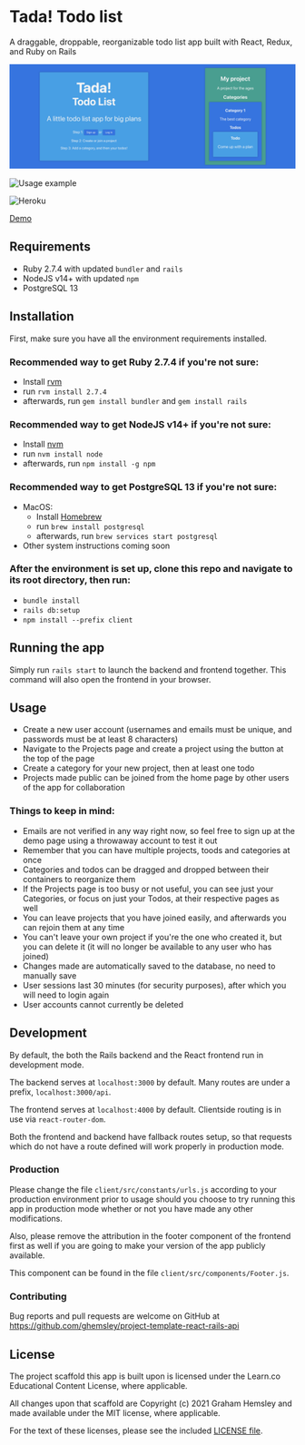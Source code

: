 # Tada! Todo list

A draggable, droppable, reorganizable todo list app built with React, Redux, and Ruby on Rails

![Screenshot](./cover.png)

![Usage example](./drag-and-drop.gif)

![Heroku](https://pyheroku-badge.herokuapp.com/?app=tada-todo-list&style=flat-square)

[Demo](https://tada-todo-list.herokuapp.com/)

## Requirements

- Ruby 2.7.4 with updated `bundler` and `rails`
- NodeJS v14+ with updated `npm`
- PostgreSQL 13

## Installation

First, make sure you have all the environment requirements installed.

### Recommended way to get Ruby 2.7.4 if you're not sure: 
- Install [rvm](https://rvm.io/)
- run `rvm install 2.7.4`
- afterwards, run `gem install bundler` and `gem install rails`

### Recommended way to get NodeJS v14+ if you're not sure:
- Install [nvm](https://github.com/nvm-sh/nvm)
- run `nvm install node`
- afterwards, run `npm install -g npm`

### Recommended way to get PostgreSQL 13 if you're not sure: 
- MacOS:
  - Install [Homebrew](https://brew.sh/)
  - run `brew install postgresql`
  - afterwards, run `brew services start postgresql`
- Other system instructions coming soon

### After the environment is set up, clone this repo and navigate to its root directory, then run:
- `bundle install`
- `rails db:setup`
- `npm install --prefix client`

## Running the app

Simply run `rails start` to launch the backend and frontend together. This command will also open the frontend in your browser.

## Usage
- Create a new user account (usernames and emails must be unique, and passwords must be at least 8 characters)
- Navigate to the Projects page and create a project using the button at the top of the page
- Create a category for your new project, then at least one todo
- Projects made public can be joined from the home page by other users of the app for collaboration

### Things to keep in mind:
- Emails are not verified in any way right now, so feel free to sign up at the demo page using a throwaway account to test it out
- Remember that you can have multiple projects, toods and categories at once
- Categories and todos can be dragged and dropped between their containers to reorganize them
- If the Projects page is too busy or not useful, you can see just your Categories, or focus on just your Todos, at their respective pages as well
- You can leave projects that you have joined easily, and afterwards you can rejoin them at any time
- You can't leave your own project if you're the one who created it, but you can delete it (it will no longer be available to any user who has joined)
- Changes made are automatically saved to the database, no need to manually save
- User sessions last 30 minutes (for security purposes), after which you will need to login again
- User accounts cannot currently be deleted

## Development

By default, the both the Rails backend and the React frontend run in development mode. 

The backend serves at `localhost:3000` by default. Many routes are under a prefix, `localhost:3000/api`.

The frontend serves at `localhost:4000` by default. Clientside routing is in use via `react-router-dom`. 

Both the frontend and backend have fallback routes setup, so that requests which do not have a route defined will work properly in production mode.

### Production

Please change the file `client/src/constants/urls.js` according to your production environment prior to usage should you choose to try running this app in production mode whether or not you have made any other modifications.

Also, please remove the attribution in the footer component of the frontend first as well if you are going to make your version of the app publicly available.   

This component can be found in the file `client/src/components/Footer.js`.

### Contributing

Bug reports and pull requests are welcome on GitHub at https://github.com/ghemsley/project-template-react-rails-api

## License

The project scaffold this app is built upon is licensed under the Learn.co Educational Content License, where applicable.

All changes upon that scaffold are Copyright (c) 2021 Graham Hemsley and made available under the MIT license, where applicable.

For the text of these licenses, please see the included [LICENSE file](./LICENSE.md).

